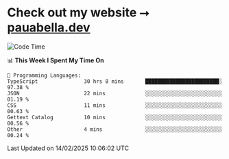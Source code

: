 # Check out my website ⭢ [pauabella.dev](https://pauabella.dev)

<!--START_SECTION:waka-->
![Code Time](http://img.shields.io/badge/Code%20Time-4%2C083%20hrs%2050%20mins-blue)

📊 **This Week I Spent My Time On** 

```text
💬 Programming Languages: 
TypeScript               30 hrs 8 mins       ████████████████████████░   97.38 % 
JSON                     22 mins             ░░░░░░░░░░░░░░░░░░░░░░░░░   01.19 % 
CSS                      11 mins             ░░░░░░░░░░░░░░░░░░░░░░░░░   00.63 % 
Gettext Catalog          10 mins             ░░░░░░░░░░░░░░░░░░░░░░░░░   00.56 % 
Other                    4 mins              ░░░░░░░░░░░░░░░░░░░░░░░░░   00.24 % 
```


 Last Updated on 14/02/2025 10:06:02 UTC
<!--END_SECTION:waka-->
